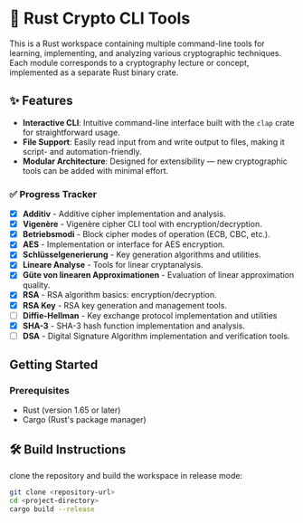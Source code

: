 # 🦀 Rust Crypto CLI Tools

This is a Rust workspace containing multiple command-line tools for learning, implementing, and analyzing various cryptographic techniques. Each module corresponds to a cryptography lecture or concept, implemented as a separate Rust binary crate.

## ✨ Features

- **Interactive CLI**: Intuitive command-line interface built with the `clap` crate for straightforward usage.
- **File Support**: Easily read input from and write output to files, making it script- and automation-friendly.
- **Modular Architecture**: Designed for extensibility — new cryptographic tools can be added with minimal effort.


### ✅ Progress Tracker

- [x] **Additiv** - Additive cipher implementation and analysis.
- [x] **Vigenère** - Vigenère cipher CLI tool with encryption/decryption.
- [x] **Betriebsmodi** - Block cipher modes of operation (ECB, CBC, etc.).
- [x] **AES** - Implementation or interface for AES encryption.
- [x] **Schlüsselgenerierung** - Key generation algorithms and utilities.
- [x] **Lineare Analyse** - Tools for linear cryptanalysis.
- [x] **Güte von linearen Approximationen** - Evaluation of linear approximation quality.
- [x] **RSA** - RSA algorithm basics: encryption/decryption.
- [x] **RSA Key** - RSA key generation and management tools.
- [ ] **Diffie-Hellman** - Key exchange protocol implementation and utilities
- [x] **SHA-3** - SHA-3 hash function implementation and analysis.
- [ ] **DSA** - Digital Signature Algorithm implementation and verification tools.

## Getting Started

### Prerequisites

- Rust (version 1.65 or later)
- Cargo (Rust's package manager)

## 🛠 Build Instructions

clone the repository and build the workspace in release mode:

```bash
git clone <repository-url>
cd <project-directory>
cargo build --release
```
